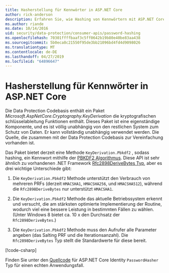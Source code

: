```yaml
---
title: Hasherstellung für Kennwörter in ASP.NET Core
author: rick-anderson
description: Erfahren Sie, wie Hashing von Kennwörtern mit ASP.NET Core Datenschutz-APIs.
ms.author: riande
ms.date: 10/14/2016
uid: security/data-protection/consumer-apis/password-hashing
ms.openlocfilehash: 70301ffffbaaf3c5ff0642b19b80e40be83aa438
ms.sourcegitcommit: 5b0eca8c21550f95de3bb21096bd4fd4d9098026
ms.translationtype: MT
ms.contentlocale: de-DE
ms.lasthandoff: 04/27/2019
ms.locfileid: "64896647"
---
```

# <a name="hash-passwords-in-aspnet-core"></a>Hasherstellung für Kennwörter in ASP.NET Core

Die Data Protection Codebasis enthält ein Paket *Microsoft.AspNetCore.Cryptography.KeyDerivation* die kryptografischen schlüsselableitung Funktionen enthält. Dieses Paket ist eine eigenständige Komponente, und es ist völlig unabhängig von den restlichen System zum Schutz von Daten. Er kann vollständig unabhängig verwendet werden. Die Quelle, die zusammen mit der Data Protection Codebasis zur Vereinfachung vorhanden ist.

Das Paket bietet derzeit eine Methode `KeyDerivation.Pbkdf2` , sodass hashing, ein Kennwort mithilfe der [PBKDF2 Algorithmus](https://tools.ietf.org/html/rfc2898#section-5.2). Diese API ist sehr ähnlich zu vorhandenen .NET Framework [Rfc2898DeriveBytes Typ](/dotnet/api/system.security.cryptography.rfc2898derivebytes), aber es drei wichtige Unterschiede gibt:

1. Die `KeyDerivation.Pbkdf2` Methode unterstützt den Verbrauch von mehreren PRFs (derzeit `HMACSHA1`, `HMACSHA256`, und `HMACSHA512`), während die `Rfc2898DeriveBytes` nur unterstützt `HMACSHA1`.

2. Die `KeyDerivation.Pbkdf2` Methode das aktuelle Betriebssystem erkennt und versucht, die am stärksten optimierte Implementierung der Routine, wodurch viel eine bessere Leistung in bestimmten Fällen zu wählen. (Unter Windows 8 bietet ca. 10 x den Durchsatz der `Rfc2898DeriveBytes`.)

3. Die `KeyDerivation.Pbkdf2` Methode muss den Aufrufer alle Parameter angeben (das Salting PRF und die Iterationsanzahl). Die `Rfc2898DeriveBytes` Typ stellt die Standardwerte für diese bereit.

[!code-csharp[](password-hashing/samples/passwordhasher.cs)]

Finden Sie unter den [Quellcode](https://github.com/aspnet/Identity/blob/master/src/Core/PasswordHasher.cs) für ASP.NET Core Identity `PasswordHasher` Typ für einen echten Anwendungsfall.
